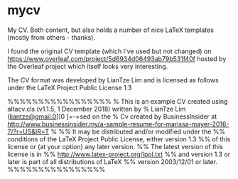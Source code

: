 # mycv
My CV.  Both content, but also holds a number of nice LaTeX templates (mostly from others - thanks).

I found the original CV template (which I've used but not changed) on https://www.overleaf.com/project/5d6934d06493ab79b531f40f hosted by the Overleaf project which itself looks very interesting.

The CV format was developed by LianTze Lim and is licensed as follows under the LaTeX Project Public License 1.3

%%%%%%%%%%%%%%%%%
% This is an example CV created using altacv.cls (v1.1.5, 1 December 2018) written by
% LianTze Lim (liantze@gmail.0]]0
[=-=sed on the
% Cv created by BusinessInsider at http://www.businessinsider.my/a-sample-resume-for-marissa-mayer-2016-7/?r=US&IR=T
%
%% It may be distributed and/or modified under the
%% conditions of the LaTeX Project Public License, either version 1.3
%% of this license or (at your option) any later version.
%% The latest version of this license is in
%%    http://www.latex-project.org/lppl.txt
%% and version 1.3 or later is part of all distributions of LaTeX
%% version 2003/12/01 or later.
%%%%%%%%%%%%%%%%
